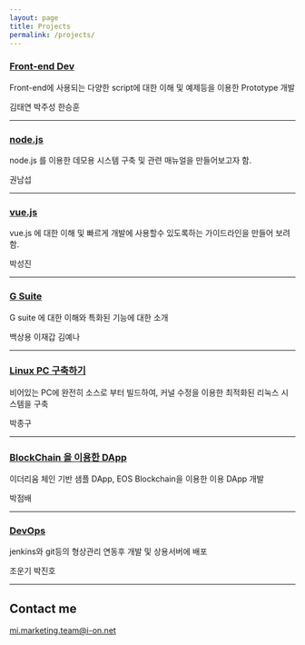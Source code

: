 ```yaml
---
layout: page
title: Projects
permalink: /projects/
---
```


### [Front-end Dev](https://github.com/tux4kids/tuxmania) 
Front-end에 사용되는 다양한 script에 대한 이해 및 예제등을 이용한 Prototype 개발

김태연
박주성
한승훈

***

### [node.js](#)
node.js 를 이용한 데모용 시스템 구축 및 관련 매뉴얼을 만들어보고자 함.

권남섭

***

### [vue.js](#)
vue.js 에 대한 이해 및 빠르게 개발에 사용할수 있도록하는 가이드라인을 만들어 보려함.

박성진

***

### [G Suite](#)
G suite 에 대한 이해와 특화된 기능에 대한 소개

백상용
이재갑
김예나

***

### [Linux PC 구축하기](#)
비어있는 PC에 완전히 소스로 부터 빌드하여, 커널 수정을 이용한 최적화된 리눅스 시스템을 구축

박종구

***
### [BlockChain 을 이용한 DApp](#)
이더리움 체인 기반 샘플 DApp, EOS Blockchain을 이용한 이용 DApp 개발

박점배

***
### [DevOps](#)
jenkins와 git등의 형상관리 연동후 개발 및 상용서버에 배포

조운기
박진호

***

## Contact me

[mi.marketing.team@i-on.net](mailto:mi.marketing.team@i-on.net)
